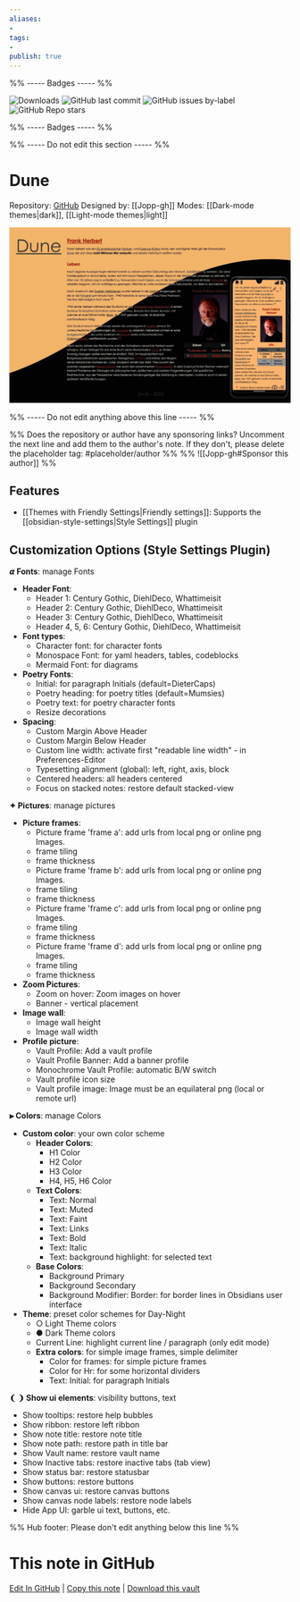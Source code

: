 ```yaml
---
aliases:
- 
tags: 
- 
publish: true
---
```


%% ----- Badges ----- %%

![Downloads](https://img.shields.io/badge/downloads-1241-573E7A?style=for-the-badge&logo=)
![GitHub last commit](https://img.shields.io/github/last-commit/Jopp-gh/Obsidian-Dune84?color=573E7A&label=last%20update&logo=github&style=for-the-badge)
![GitHub issues by-label](https://img.shields.io/github/issues/Jopp-gh/Obsidian-Dune84/help%20wanted?color=573E7A&logo=github&style=for-the-badge) 
![GitHub Repo stars](https://img.shields.io/github/stars/Jopp-gh/Obsidian-Dune84?color=573E7A&logo=github&style=for-the-badge)

%% ----- Badges ----- %%

%% ----- Do not edit this section ----- %%

# Dune

Repository: [GitHub](https://github.com/Jopp-gh/Obsidian-Dune84)
Designed by: [[Jopp-gh]]
Modes: [[Dark-mode themes|dark]], [[Light-mode themes|light]]



![screenshot](https://github.com/Jopp-gh/Obsidian-Dune84/raw/master/Dune-Obsidian.jpg)

%% ----- Do not edit anything above this line ----- %% 

%% Does the repository or author have any sponsoring links? Uncomment the next line and add them to the author's note. If they don't, please delete the placeholder tag: #placeholder/author %%
%% ![[Jopp-gh#Sponsor this author]] %%


## Features

- [[Themes with Friendly Settings|Friendly settings]]: Supports the [[obsidian-style-settings|Style Settings]] plugin

## Customization Options (Style Settings Plugin) 

**𝞪 Fonts**: manage Fonts
- **Header Font**: 
    - Header 1: Century Gothic, DiehlDeco, Whattimeisit
    - Header 2: Century Gothic, DiehlDeco, Whattimeisit
    - Header 3: Century Gothic, DiehlDeco, Whattimeisit
    - Header 4, 5, 6: Century Gothic, DiehlDeco, Whattimeisit
- **Font types**: 
    - Character font: for character fonts
    - Monospace Font: for yaml headers, tables, codeblocks
    - Mermaid Font: for diagrams
- **Poetry Fonts**: 
    - Initial: for paragraph Initials (default=DieterCaps)
    - Poetry heading: for poetry titles (default=Mumsies)
    - Poetry text: for poetry character fonts
    - Resize decorations
- **Spacing**: 
    - Custom Margin Above Header
    - Custom Margin Below Header
    - Custom line width: activate first "readable line width" - in Preferences-Editor
    - Typesetting alignment (global): left, right, axis, block
    - Centered headers: all headers centered
    - Focus on stacked notes: restore default stacked-view

**✦ Pictures**: manage pictures
- **Picture frames**: 
    - Picture frame 'frame a': add urls from local png or online png Images.
    - frame tiling
    - frame thickness
    - Picture frame 'frame b': add urls from local png or online png Images.
    - frame tiling
    - frame thickness
    - Picture frame 'frame c': add urls from local png or online png Images.
    - frame tiling
    - frame thickness
    - Picture frame 'frame d': add urls from local png or online png Images.
    - frame tiling
    - frame thickness
- **Zoom Pictures**: 
    - Zoom on hover: Zoom images on hover
    - Banner - vertical placement
- **Image wall**: 
    - Image wall height
    - Image wall width
- **Profile picture**: 
    - Vault Profile: Add a vault profile
    - Vault Profile Banner: Add a banner profile
    - Monochrome Vault Profile: automatic B/W switch
    - Vault profile icon size
    - Vault profile image: Image must be an equilateral png (local or remote url)

**⫸ Colors**: manage Colors
- **Custom color**: your own color scheme
    - **Header Colors**: 
        - H1 Color
        - H2 Color
        - H3 Color
        - H4, H5, H6 Color
    - **Text Colors**: 
        - Text: Normal
        - Text: Muted
        - Text: Faint
        - Text: Links
        - Text: Bold
        - Text: Italic
        - Text: background highlight: for selected text
    - **Base Colors**: 
        - Background Primary
        - Background Secondary
        - Background Modifier: Border: for border lines in Obsidians user interface
- **Theme**: preset color schemes for Day-Night
    - ○ Light Theme colors
    - ● Dark Theme colors
    - Current Line: highlight current line / paragraph (only edit mode)
    - **Extra colors**: for simple image frames, simple delimiter
        - Color for frames: for simple picture frames
        - Color for Hr: for some horizontal dividers
        - Text: Initial: for paragraph Initials

**❨ ❩ Show ui elements**: visibility buttons, text
- Show tooltips: restore help bubbles
- Show ribbon: restore left ribbon
- Show note title: restore note title
- Show note path: restore path in title bar
- Show Vault name: restore vault name
- Show Inactive tabs: restore inactive tabs (tab view)
- Show status bar: restore statusbar
- Show buttons: restore buttons
- Show canvas ui: restore canvas buttons
- Show canvas node labels: restore node labels
- Hide App UI: garble ui text, buttons, etc.


%% Hub footer: Please don't edit anything below this line %%

# This note in GitHub

<span class="git-footer">[Edit In GitHub](https://github.dev/obsidian-community/obsidian-hub/blob/main/02%20-%20Community%20Expansions/02.05%20All%20Community%20Expansions/Themes/Dune.md "git-hub-edit-note") | [Copy this note](https://raw.githubusercontent.com/obsidian-community/obsidian-hub/main/02%20-%20Community%20Expansions/02.05%20All%20Community%20Expansions/Themes/Dune.md "git-hub-copy-note") | [Download this vault](https://github.com/obsidian-community/obsidian-hub/archive/refs/heads/main.zip "git-hub-download-vault") </span>
